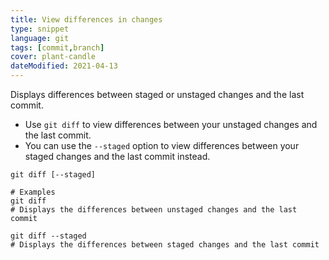 ```yaml
---
title: View differences in changes
type: snippet
language: git
tags: [commit,branch]
cover: plant-candle
dateModified: 2021-04-13
---
```


Displays differences between staged or unstaged changes and the last commit.

- Use `git diff` to view differences between your unstaged changes and the last commit.
- You can use the `--staged` option to view differences between your staged changes and the last commit instead.

```shell
git diff [--staged]

# Examples
git diff
# Displays the differences between unstaged changes and the last commit

git diff --staged
# Displays the differences between staged changes and the last commit
```
